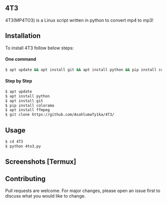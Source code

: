 
## 4T3
4T3(MP4TO3) is a Linux script written in python to convert mp4 to mp3!

## Installation
To install 4T3 follow below steps:

#### One command 

```bash
$ apt update && apt install git && apt install python && pip install colorama && apt install ffmpeg && git clone https://github.com/AsahlumaTy1ka/4T3/
```

#### Step by Step

```bash
$ apt update
$ apt install python
$ apt install git
$ pip install colorama
$ apt install ffmpeg 
$ git clone https://github.com/AsahlumaTy1ka/4T3/
```

## Usage

```bash
$ cd 4T3
$ python 4to3.py
```

## Screenshots [Termux]


## Contributing

Pull requests are welcome. For major changes, please open an issue first
to discuss what you would like to change.
